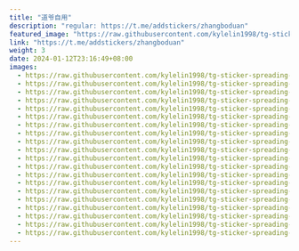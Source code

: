 ```yaml
---
title: "道爷自用"
description: "regular: https://t.me/addstickers/zhangboduan"
featured_image: "https://raw.githubusercontent.com/kylelin1998/tg-sticker-spreading-worldwide-images/main/img/9788614c-265e-4017-9688-deae3f97f14d.jpg"
link: "https://t.me/addstickers/zhangboduan"
weight: 3
date: 2024-01-12T23:16:49+08:00
images:
  - https://raw.githubusercontent.com/kylelin1998/tg-sticker-spreading-worldwide-images/main/img/9788614c-265e-4017-9688-deae3f97f14d.jpg
  - https://raw.githubusercontent.com/kylelin1998/tg-sticker-spreading-worldwide-images/main/img/ea8f7c2d-710e-4e33-9ff8-9d2c1f055a26.jpg
  - https://raw.githubusercontent.com/kylelin1998/tg-sticker-spreading-worldwide-images/main/img/80860a23-11bd-4f1b-bfa7-643919f85061.jpg
  - https://raw.githubusercontent.com/kylelin1998/tg-sticker-spreading-worldwide-images/main/img/8f1583a6-7a44-4fa5-96e1-ab5d2328b3d4.jpg
  - https://raw.githubusercontent.com/kylelin1998/tg-sticker-spreading-worldwide-images/main/img/aff7f540-7913-4600-8342-229a6ac6ce5f.jpg
  - https://raw.githubusercontent.com/kylelin1998/tg-sticker-spreading-worldwide-images/main/img/df98087a-5dbb-41ab-97f1-d0aa0f344aca.jpg
  - https://raw.githubusercontent.com/kylelin1998/tg-sticker-spreading-worldwide-images/main/img/c48eb628-d83f-4a2f-a41e-e00874dc27ac.jpg
  - https://raw.githubusercontent.com/kylelin1998/tg-sticker-spreading-worldwide-images/main/img/2d5bee62-34b6-49e0-98ab-ae0e9502e161.jpg
  - https://raw.githubusercontent.com/kylelin1998/tg-sticker-spreading-worldwide-images/main/img/9f460508-f199-452e-9e7c-206539318bd5.jpg
  - https://raw.githubusercontent.com/kylelin1998/tg-sticker-spreading-worldwide-images/main/img/5a1bc100-613a-410f-abe6-c7192a348564.jpg
  - https://raw.githubusercontent.com/kylelin1998/tg-sticker-spreading-worldwide-images/main/img/3b1ec69e-96de-43e0-b9b5-e3dea9c44197.jpg
  - https://raw.githubusercontent.com/kylelin1998/tg-sticker-spreading-worldwide-images/main/img/08de2b04-49d3-4bd3-88e9-2d389c32a144.jpg
  - https://raw.githubusercontent.com/kylelin1998/tg-sticker-spreading-worldwide-images/main/img/639266d3-5565-4401-af07-8b00096dbc1a.jpg
  - https://raw.githubusercontent.com/kylelin1998/tg-sticker-spreading-worldwide-images/main/img/2881a56c-25d8-4610-9010-07efac1f0a22.jpg
  - https://raw.githubusercontent.com/kylelin1998/tg-sticker-spreading-worldwide-images/main/img/db51d143-c244-4288-95ab-4d9c0f94a6d6.jpg
  - https://raw.githubusercontent.com/kylelin1998/tg-sticker-spreading-worldwide-images/main/img/0255a82f-be39-441d-ba36-e4af63caa89e.jpg
  - https://raw.githubusercontent.com/kylelin1998/tg-sticker-spreading-worldwide-images/main/img/ae8d96c9-f919-49ff-9a3a-5c0c298d3784.jpg
  - https://raw.githubusercontent.com/kylelin1998/tg-sticker-spreading-worldwide-images/main/img/99310053-7c26-41fd-9f7b-1366665422a3.jpg
  - https://raw.githubusercontent.com/kylelin1998/tg-sticker-spreading-worldwide-images/main/img/41e3e715-510a-424c-9863-e9c4286069ae.jpg
  - https://raw.githubusercontent.com/kylelin1998/tg-sticker-spreading-worldwide-images/main/img/6cd373af-4fb7-41b2-a3d2-82206028f13e.jpg
---
```

